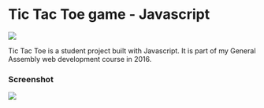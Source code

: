 # Tic Tac Toe game - Javascript

![](https://i.imgur.com/UEnvih2l.png)

Tic Tac Toe is a student project built with Javascript. It is part of my General Assembly web development course in 2016.

### Screenshot

![](https://i.imgur.com/HhY6KVg.png)
